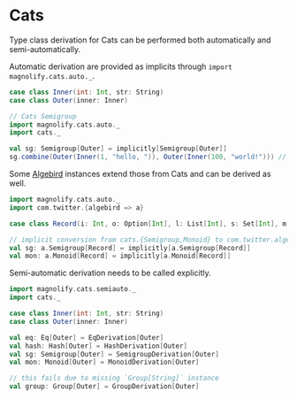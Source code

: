 # Cats

Type class derivation for Cats can be performed both automatically and semi-automatically.

Automatic derivation are provided as implicits through `import magnolify.cats.auto._`.

```scala mdoc:compile-only
case class Inner(int: Int, str: String)
case class Outer(inner: Inner)

// Cats Semigroup
import magnolify.cats.auto._
import cats._

val sg: Semigroup[Outer] = implicitly[Semigroup[Outer]]
sg.combine(Outer(Inner(1, "hello, ")), Outer(Inner(100, "world!"))) // = Outer(Inner(101,hello, world!))
```

Some [Algebird](https://github.com/twitter/algebird) instances extend those from Cats and can be derived as well.

```scala mdoc:compile-only
import magnolify.cats.auto._
import com.twitter.{algebird => a}

case class Record(i: Int, o: Option[Int], l: List[Int], s: Set[Int], m: Map[String, Int])

// implicit conversion from cats.{Semigroup,Monoid} to com.twitter.algebird.{Semigroup,Monoid}
val sg: a.Semigroup[Record] = implicitly[a.Semigroup[Record]]
val mon: a.Monoid[Record] = implicitly[a.Monoid[Record]]
```
Semi-automatic derivation needs to be called explicitly.

```scala mdoc:fail
import magnolify.cats.semiauto._
import cats._

case class Inner(int: Int, str: String)
case class Outer(inner: Inner)

val eq: Eq[Outer] = EqDerivation[Outer]
val hash: Hash[Outer] = HashDerivation[Outer]
val sg: Semigroup[Outer] = SemigroupDerivation[Outer]
val mon: Monoid[Outer] = MonoidDerivation[Outer]

// this fails due to missing `Group[String]` instance
val group: Group[Outer] = GroupDerivation[Outer]
```